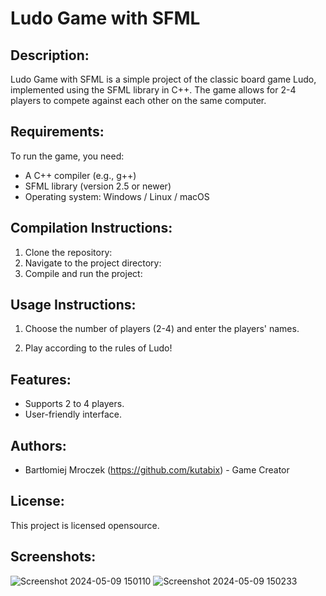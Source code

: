 # Ludo Game with SFML

## Description:

Ludo Game with SFML is a simple project of the classic board game Ludo, implemented using the SFML library in C++. The game allows for 2-4 players to compete against each other on the same computer.

## Requirements:

To run the game, you need:

- A C++ compiler (e.g., g++)
- SFML library (version 2.5 or newer)
- Operating system: Windows / Linux / macOS

## Compilation Instructions:

1. Clone the repository:
2. Navigate to the project directory:
3. Compile and run the project:

## Usage Instructions:
1. Choose the number of players (2-4) and enter the players' names.

2. Play according to the rules of Ludo!

## Features:

- Supports 2 to 4 players.
- User-friendly interface.

## Authors:

- Bartłomiej Mroczek (https://github.com/kutabix) - Game Creator

## License:

This project is licensed opensource.

## Screenshots:

![Screenshot 2024-05-09 150110](https://github.com/Kutabix/Ludo/assets/63909687/4fe8d873-d083-4605-a323-f2dcda8c23e0)
![Screenshot 2024-05-09 150233](https://github.com/Kutabix/Ludo/assets/63909687/196d3e47-d66a-4246-b780-cda1eedbbbde)

